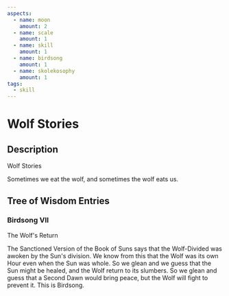```yaml
---
aspects: 
  - name: moon
    amount: 2
  - name: scale
    amount: 1
  - name: skill
    amount: 1
  - name: birdsong
    amount: 1
  - name: skolekosophy
    amount: 1
tags:
  - skill
---
```


# Wolf Stories

## Description
Wolf Stories

Sometimes we eat the wolf, and sometimes the wolf eats us.
## Tree of Wisdom Entries
### Birdsong VII
The Wolf's Return

The Sanctioned Version of the Book of Suns says that the Wolf-Divided was awoken by the Sun's division. We know from this that the Wolf was its own Hour even when the Sun was whole. So we glean and we guess that the Sun might be healed, and the Wolf return to its slumbers. So we glean and guess that a Second Dawn would bring peace, but the Wolf will fight to prevent it. This is Birdsong.